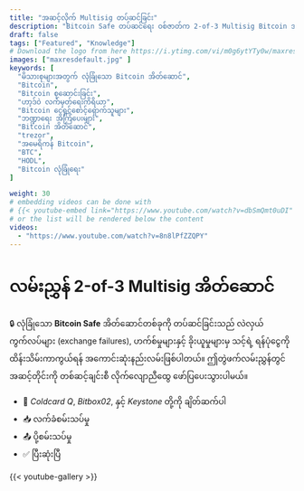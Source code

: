 ```yaml
---
title: "အဆင့်လိုက် Multisig တပ်ဆင်ခြင်း"
description: "Bitcoin Safe တပ်ဆင်ရေး ဝစ်ဇာတ်က 2-of-3 Multisig Bitcoin အိတ်ဆောင် တစ်ခု ဖန်တီးရန် လိုအပ်သော အဆင့်များကို အဆင့်လိုက် လမ်းပြပေးသည်။"
draft: false
tags: ["Featured", "Knowledge"]
# Download the logo from here https://i.ytimg.com/vi/m0g6ytYTy0w/maxresdefault.jpg
images: ["maxresdefault.jpg" ]
keywords: [
  "မိသားစုများအတွက် လုံခြုံသော Bitcoin အိတ်ဆောင်",
  "Bitcoin",
  "Bitcoin စုဆောင်းခြင်း",
  "ဟာ့ဒ်ဝဲ လက်မှတ်ရေးကိရိယာ",
  "Bitcoin ငွေရှင်စောင့်ရှောက်သူများ",
  "ဘဏ္ဍာရေး အကြံပေးများ",
  "Bitcoin အိတ်ဆောင်",
  "trezor",
  "အမေရိကန် Bitcoin",
  "BTC",
  "HODL",
  "Bitcoin လုံခြုံရေး"
]

weight: 30
# embedding videos can be done with 
# {{< youtube-embed link="https://www.youtube.com/watch?v=dbSmQmt0uDI" >}}
# or the list will be rendered below the content
videos:
  - "https://www.youtube.com/watch?v=8n8lPfZZQPY"
---
```



# လမ်းညွှန် 2-of-3 Multisig အိတ်ဆောင်

🔒 လုံခြုံသော **Bitcoin Safe** အိတ်ဆောင်တစ်ခုကို တပ်ဆင်ခြင်းသည် လဲလှယ်ကွက်လပ်များ (exchange failures), ဟက်စ်မှုများနှင့် ခိုးယူမှုများမှ သင့်ရဲ့ ရန်ပုံငွေကို ထိန်းသိမ်းကာကွယ်ရန် အကောင်းဆုံးနည်းလမ်းဖြစ်ပါတယ်။ ဤတွဲဖက်လမ်းညွှန်တွင် အဆင့်တိုင်းကို တစ်ဆင့်ချင်းစီ လိုက်လျောညီထွေ ဖော်ပြပေးသွားပါမယ်။

- 🔐 *Coldcard Q*, *Bitbox02*, နှင့် *Keystone* တို့ကို ချိတ်ဆက်ပါ
- 📥 လက်ခံစမ်းသပ်မှု
- 📤 ပို့စမ်းသပ်မှု
- ✅ ပြီးဆုံးပြီ



{{< youtube-gallery >}}